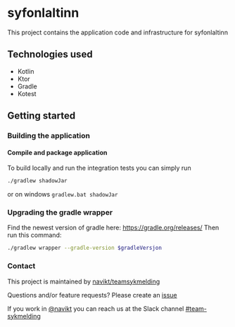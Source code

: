 # syfonlaltinn
This project contains the application code and infrastructure for syfonlaltinn

## Technologies used
* Kotlin
* Ktor
* Gradle
* Kotest

## Getting started
### Building the application
#### Compile and package application
To build locally and run the integration tests you can simply run
``` bash
./gradlew shadowJar 
```
or  on windows 
`gradlew.bat shadowJar`

### Upgrading the gradle wrapper
Find the newest version of gradle here: https://gradle.org/releases/ Then run this command:

``` bash 
./gradlew wrapper --gradle-version $gradleVersjon
```

### Contact

This project is maintained by [navikt/teamsykmelding](CODEOWNERS)

Questions and/or feature requests? Please create an [issue](https://github.com/navikt/syfonlaltinn/issues)

If you work in [@navikt](https://github.com/navikt) you can reach us at the Slack
channel [#team-sykmelding](https://nav-it.slack.com/archives/CMA3XV997)